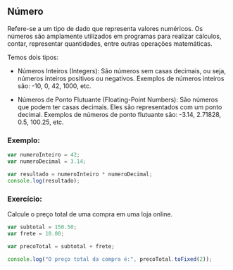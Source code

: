 ## Número
Refere-se a um tipo de dado que representa valores numéricos. Os números são amplamente utilizados em programas para realizar cálculos, contar, representar quantidades, entre outras operações matemáticas.

Temos dois tipos:
- Números Inteiros (Integers): São números sem casas decimais, ou seja, números inteiros positivos ou negativos. Exemplos de números inteiros são: -10, 0, 42, 1000, etc.

- Números de Ponto Flutuante (Floating-Point Numbers): São números que podem ter casas decimais. Eles são representados com um ponto decimal. Exemplos de números de ponto flutuante são: -3.14, 2.71828, 0.5, 100.25, etc.

### Exemplo:
```javascript
var numeroInteiro = 42;
var numeroDecimal = 3.14;

var resultado = numeroInteiro * numeroDecimal;
console.log(resultado); 
```

### Exercício:
Calcule o preço total de uma compra em uma loja online. 
```javascript
var subtotal = 150.50;
var frete = 10.00;

var precoTotal = subtotal + frete;

console.log("O preço total da compra é:", precoTotal.toFixed(2));
```